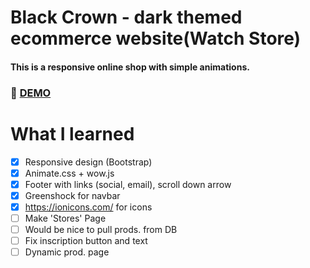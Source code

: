 # Black Crown - dark themed ecommerce website(Watch Store)
#### This is a responsive online shop with simple animations.

### :rocket: [DEMO](https://blackcrownwatches.netlify.com/)

# What I learned

 * [x] Responsive design (Bootstrap)
 * [x] Animate.css + wow.js 
 * [x] Footer with links (social, email), scroll down arrow
 * [x] Greenshock for navbar 
 * [x] https://ionicons.com/ for icons
 * [ ] Make 'Stores' Page
 * [ ] Would be nice to pull prods. from DB
 * [ ] Fix inscription button and text
 * [ ] Dynamic prod. page
